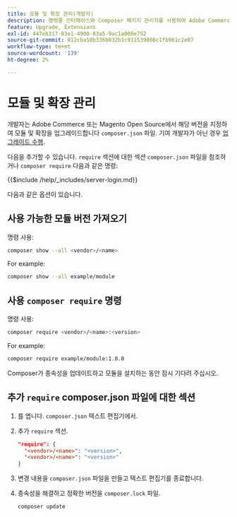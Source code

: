 ```yaml
---
title: 모듈 및 확장 관리(개발자)
description: 명령줄 인터페이스와 Composer 패키지 관리자를 사용하여 Adobe Commerce 및 Magento Open Source 모듈과 확장을 관리합니다.
feature: Upgrade, Extensions
exl-id: 447eb317-83e1-4900-83a5-9ac1a008e752
source-git-commit: 012cba58b336b032b1c911539008c1fb961c2e07
workflow-type: tm+mt
source-wordcount: '139'
ht-degree: 2%

---
```


# 모듈 및 확장 관리

개발자는 Adobe Commerce 또는 Magento Open Source에서 해당 버전을 지정하여 모듈 및 확장을 업그레이드합니다 `composer.json` 파일. 기여 개발자가 아닌 경우 [업그레이드 수행](../implementation/perform-upgrade.md).

다음을 추가할 수 있습니다. `require` 섹션에 대한 섹션 `composer.json` 파일을 참조하거나 `composer require` 다음과 같은 명령:

{{$include /help/_includes/server-login.md}}

다음과 같은 옵션이 있습니다.

## 사용 가능한 모듈 버전 가져오기

명령 사용:

```bash
composer show --all <vendor>/<name>
```

For example:

```bash
composer show --all example/module
```

## 사용 `composer require` 명령

명령 사용:

```bash
composer require <vendor>/<name>:<version>
```

For example:

```bash
composer require example/module:1.0.0
```

Composer가 종속성을 업데이트하고 모듈을 설치하는 동안 잠시 기다려 주십시오.

## 추가 `require` composer.json 파일에 대한 섹션

1. 를 엽니다. `composer.json` 텍스트 편집기에서.

1. 추가 `require` 섹션.

   ```json
   "require": {
     "<vendor>/<name>": "<version>",
     "<vendor>/<name>": "<version>"
   }
   ```

1. 변경 내용을 `composer.json` 파일을 만들고 텍스트 편집기를 종료합니다.

1. 종속성을 해결하고 정확한 버전을 `composer.lock` 파일.

   ```bash
   composer update
   ```
